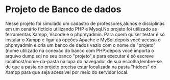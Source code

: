 # Projeto de Banco de dados

Nesse projeto foi simulado um cadastro de professores,alunos e disciplinas em um cenário fictício utilizando PHP e Mysql.No projeto foi utilizado as ferramentas Xampp, Vscode e o phpmyadmin. 
Para quem quiser testar é só instalar o Xampp e ligar as opções Apache e MySql,depois você acessa o phpmyadmin e cria um banco de dados vazio com o nome de "projeto"(nome utilizado na conexão 
do banco com PHP)depois você importa o arquivo dump.sql no seu banco "projeto",e para executar é só escreve localhost/nome-da-pasta na lupa do navegador de sua escolha,lembre-se de que a pasta 
do projeto precisa estar localizada na pasta "htdocs" do Xampp para que seja acessível por meio do servidor local.

